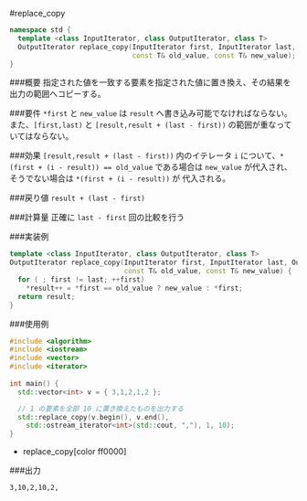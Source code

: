 #replace_copy

```cpp
namespace std {
  template <class InputIterator, class OutputIterator, class T>
  OutputIterator replace_copy(InputIterator first, InputIterator last, OutputIterator result,
                              const T& old_value, const T& new_value);
}
```

###概要
指定された値を一致する要素を指定された値に置き換え、その結果を出力の範囲へコピーする。


###要件
`*first` と `new_value` は `result` へ書き込み可能でなければならない。
また、`[first,last)` と `[result,result + (last - first))` の範囲が重なっていてはならない。


###効果
`[result,result + (last - first))` 内のイテレータ `i` について、`*(first + (i - result)) == old_value` である場合は `new_value` が代入され、そうでない場合は `*(first + (i - result))` が 代入される。


###戻り値
`result + (last - first)`


###計算量
正確に `last - first` 回の比較を行う


###実装例
```cpp
template <class InputIterator, class OutputIterator, class T>
OutputIterator replace_copy(InputIterator first, InputIterator last, OutputIterator result,
                            const T& old_value, const T& new_value) {
  for ( ; first != last; ++first)
    *result++ = *first == old_value ? new_value : *first;
  return result;
}
```


###使用例
```cpp
#include <algorithm>
#include <iostream>
#include <vector>
#include <iterator>
 
int main() {
  std::vector<int> v = { 3,1,2,1,2 };

  // 1 の要素を全部 10 に置き換えたものを出力する
  std::replace_copy(v.begin(), v.end(),
    std::ostream_iterator<int>(std::cout, ","), 1, 10);
}
```
* replace_copy[color ff0000]


###出力
```
3,10,2,10,2,
```

